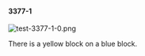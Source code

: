 #### 3377-1
![test-3377-1-0.png](https://github.com/lil-lab/nlvr/raw/master/nlvr/test/images/1/test-3377-1-0.png "test-3377-1-0.png")

There is a yellow block on a blue block.